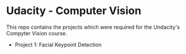 # Udacity - Computer Vision
This repo contains the projects which were required for the Undacity's Compyter Vision course.

 - Project 1: Facial Keypoint Detection
